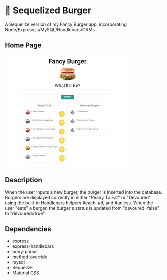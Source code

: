 # :hamburger: Sequelized Burger
A Sequelize version of my Fancy Burger app, incorporating Node/Express.js/MySQL/Handlebars/ORMs


## Home Page
![app image](/public/assets/img/fancy-burger.png?raw=true "App Image")


## Description
When the user inputs a new burger, the burger is inserted into the database.  Burgers are displayed correctly in either "Ready To Eat" or "Devoured" using the built-in Handlebars helpers #each, #if, and #unless.  When the user "eats" a burger, the burger's status is updated from "devoured=false" to "devoured=true".


## Dependencies
* express
* express-handlebars
* body-parser
* method-override
* mysql
* Sequelize
* Material CSS
